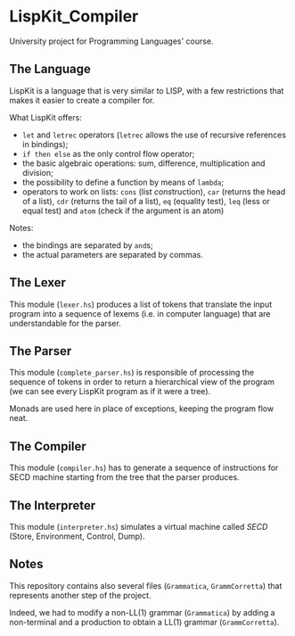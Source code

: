 # LispKit_Compiler

University project for Programming Languages' course.

## The Language ##

LispKit is a language that is very similar to LISP, with a few restrictions
that makes it easier to create a compiler for.

What LispKit offers:

* `let` and `letrec` operators (`letrec` allows the use of recursive
  references in bindings);
* `if then else` as the only control flow operator;
* the basic algebraic operations: sum, difference, multiplication and division;
* the possibility to define a function by means of `lambda`;
* operators to work on lists: `cons` (list *cons*truction), `car` (returns the
  head of a list), `cdr` (returns the tail of a list), `eq` (equality test),
  `leq` (less or equal test) and `atom` (check if the argument is an atom)

Notes:
* the bindings are separated by `and`s;
* the actual parameters are separated by commas.

## The Lexer ##
This module (`lexer.hs`) produces a list of tokens that translate the input
program into a sequence of lexems (i.e. in computer language) that are
understandable for the parser.

## The Parser ##
This module (`complete_parser.hs`) is responsible of processing the sequence
of tokens in order to return a hierarchical view of the program (we can see
every LispKit program as if it were a tree).

Monads are used here in place of exceptions, keeping the program flow neat.

## The Compiler ##
This module (`compiler.hs`) has to generate a sequence of instructions for
SECD machine starting from the tree that the parser produces.

## The Interpreter ##
This module (`interpreter.hs`) simulates a virtual machine called *SECD*
(Store, Environment, Control, Dump).

## Notes ##
This repository contains also several files (`Grammatica`, `GrammCorretta`)
that represents another step of the project.

Indeed, we had to modify a non-LL(1) grammar (`Grammatica`) by adding a
non-terminal and a production to obtain a LL(1) grammar (`GrammCorretta`).

